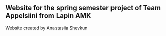 ## Website for the spring semester project of Team Appelsiini from Lapin AMK

Website created by Anastasiia Shevkun
